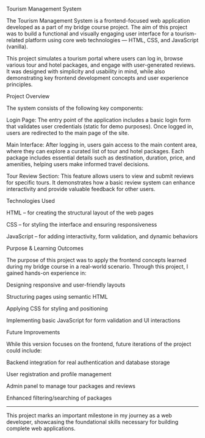 
Tourism Management System

The Tourism Management System is a frontend-focused web application developed as a part of my bridge course project. The aim of this project was to build a functional and visually engaging user interface for a tourism-related platform using core web technologies — HTML, CSS, and JavaScript (vanilla).

This project simulates a tourism portal where users can log in, browse various tour and hotel packages, and engage with user-generated reviews. It was designed with simplicity and usability in mind, while also demonstrating key frontend development concepts and user experience principles.

Project Overview

The system consists of the following key components:

Login Page:
The entry point of the application includes a basic login form that validates user credentials (static for demo purposes). Once logged in, users are redirected to the main page of the site.

Main Interface:
After logging in, users gain access to the main content area, where they can explore a curated list of tour and hotel packages. Each package includes essential details such as destination, duration, price, and amenities, helping users make informed travel decisions.

Tour Review Section:
This feature allows users to view and submit reviews for specific tours. It demonstrates how a basic review system can enhance interactivity and provide valuable feedback for other users.


Technologies Used

HTML – for creating the structural layout of the web pages

CSS – for styling the interface and ensuring responsiveness

JavaScript – for adding interactivity, form validation, and dynamic behaviors


Purpose & Learning Outcomes

The purpose of this project was to apply the frontend concepts learned during my bridge course in a real-world scenario. Through this project, I gained hands-on experience in:

Designing responsive and user-friendly layouts

Structuring pages using semantic HTML

Applying CSS for styling and positioning

Implementing basic JavaScript for form validation and UI interactions


Future Improvements

While this version focuses on the frontend, future iterations of the project could include:

Backend integration for real authentication and database storage

User registration and profile management

Admin panel to manage tour packages and reviews

Enhanced filtering/searching of packages



---

This project marks an important milestone in my journey as a web developer, showcasing the foundational skills necessary for building complete web applications.
